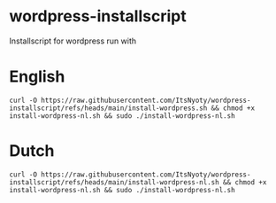 # wordpress-installscript
Installscript for wordpress
run with


# English
```curl -O https://raw.githubusercontent.com/ItsNyoty/wordpress-installscript/refs/heads/main/install-wordpress.sh && chmod +x install-wordpress-nl.sh && sudo ./install-wordpress-nl.sh```
# Dutch
```curl -O https://raw.githubusercontent.com/ItsNyoty/wordpress-installscript/refs/heads/main/install-wordpress-nl.sh && chmod +x install-wordpress-nl.sh && sudo ./install-wordpress-nl.sh```
